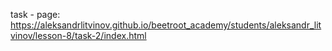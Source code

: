 task - page:  https://aleksandrlitvinov.github.io/beetroot_academy/students/aleksandr_litvinov/lesson-8/task-2/index.html
